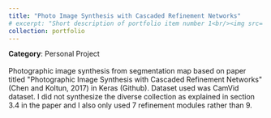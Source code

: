 ```yaml
---
title: "Photo Image Synthesis with Cascaded Refinement Networks"
# excerpt: "Short description of portfolio item number 1<br/><img src='/images/500x300.png'>"
collection: portfolio
---
```


**Category**: Personal Project<br/><br/>
Photographic image synthesis from segmentation map based on paper titled "Photographic Image Synthesis with Cascaded Refinement Networks" (Chen and Koltun, 2017) in Keras (Github). Dataset used was CamVid dataset. I did not synthesize the diverse collection as explained in section 3.4 in the paper and I also only used 7 refinement modules rather than 9.​
